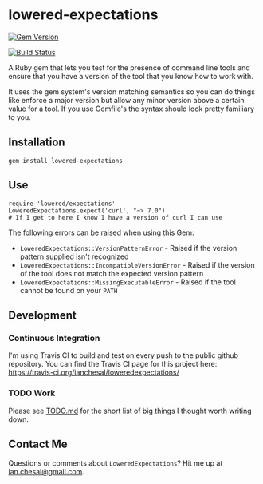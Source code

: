 # lowered-expectations

[![Gem Version](https://badge.fury.io/rb/lowered-expectations.svg)](http://badge.fury.io/rb/lowered-expectations)

[![Build Status](https://travis-ci.org/ianchesal/loweredexpectations.svg?branch=master)](https://travis-ci.org/ianchesal/loweredexpectations)

A Ruby gem that lets you test for the presence of command line tools and ensure
that you have a version of the tool that you know how to work with.

It uses the gem system's version matching semantics so you can do things like
enforce a major version but allow any minor version above a certain value for a
tool. If you use Gemfile's the syntax should look pretty familiary to you.

## Installation

    gem install lowered-expectations

## Use

    require 'lowered/expectations'
    LoweredExpectations.expect('curl', "~> 7.0")
    # If I get to here I know I have a version of curl I can use

The following errors can be raised when using this Gem:

* `LoweredExpectations::VersionPatternError` - Raised if the version pattern supplied isn't recognized
* `LoweredExpectations::IncompatibleVersionError` - Raised if the version of the tool does not match the expected version pattern
* `LoweredExpectations::MissingExecutableError` - Raised if the tool cannot be found on your `PATH`

## Development

### Continuous Integration

I'm using Travis CI to build and test on every push to the public github repository. You can find the Travis CI page for this project here: https://travis-ci.org/ianchesal/loweredexpectations/

### TODO Work

Please see [TODO.md](TODO.md) for the short list of big things I thought worth writing down.

## Contact Me

Questions or comments about `LoweredExpectations`? Hit me up at ian.chesal@gmail.com.
